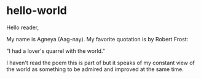 # hello-world

Hello reader,

My name is Agneya (Aag-nay). My favorite quotation is by Robert Frost:

"I had a lover's quarrel with the world."

I haven't read the poem this is part of but it speaks of my constant view of the world as something to be admired and improved at the same time.

